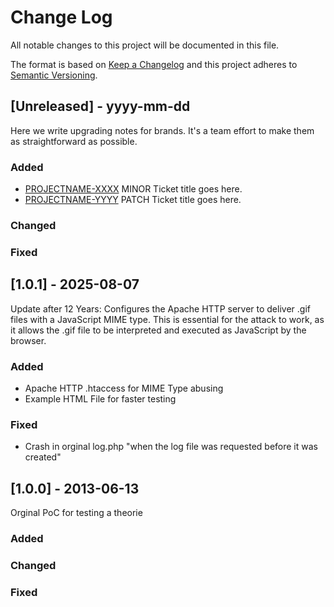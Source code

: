 # Change Log
All notable changes to this project will be documented in this file.
 
The format is based on [Keep a Changelog](http://keepachangelog.com/)
and this project adheres to [Semantic Versioning](http://semver.org/).
 
## [Unreleased] - yyyy-mm-dd
 
Here we write upgrading notes for brands. It's a team effort to make them as
straightforward as possible.
 
### Added
- [PROJECTNAME-XXXX](http://tickets.projectname.com/browse/PROJECTNAME-XXXX)
  MINOR Ticket title goes here.
- [PROJECTNAME-YYYY](http://tickets.projectname.com/browse/PROJECTNAME-YYYY)
  PATCH Ticket title goes here.
 
### Changed
 
### Fixed
 
## [1.0.1] - 2025-08-07
  
Update after 12 Years:
Configures the Apache HTTP server to deliver .gif files with a JavaScript MIME type.
This is essential for the attack to work, as it allows the .gif file to be interpreted and executed as JavaScript by the browser.
 
### Added

- Apache HTTP .htaccess for MIME Type abusing
- Example HTML File for faster testing 

### Fixed

- Crash in orginal log.php "when the log file was requested before it was created"
 
## [1.0.0] - 2013-06-13

Orginal PoC for testing a theorie

### Added
   
### Changed
 
### Fixed
 

